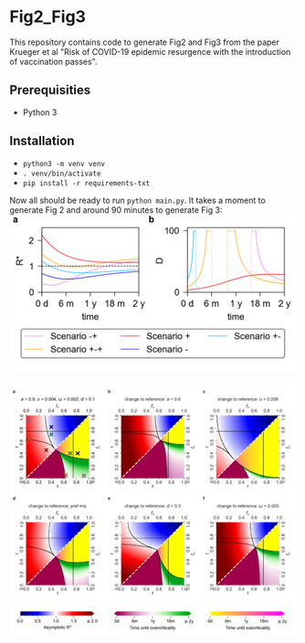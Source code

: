 # Fig2_Fig3

This repository contains code to generate Fig2 and Fig3 from the paper 
Krueger et al "Risk of COVID-19 epidemic resurgence with the introduction of vaccination passes".

## Prerequisities

- Python 3

## Installation

- `python3 -m venv venv`
- `. venv/bin/activate`
- `pip install -r requirements-txt`

Now all should be ready to run `python main.py`. It takes a moment to generate Fig 2
and around 90 minutes to generate Fig 3:
![fig2](Fig2.png "Fig2")

![fig3](Fig3.png "Fig3")
